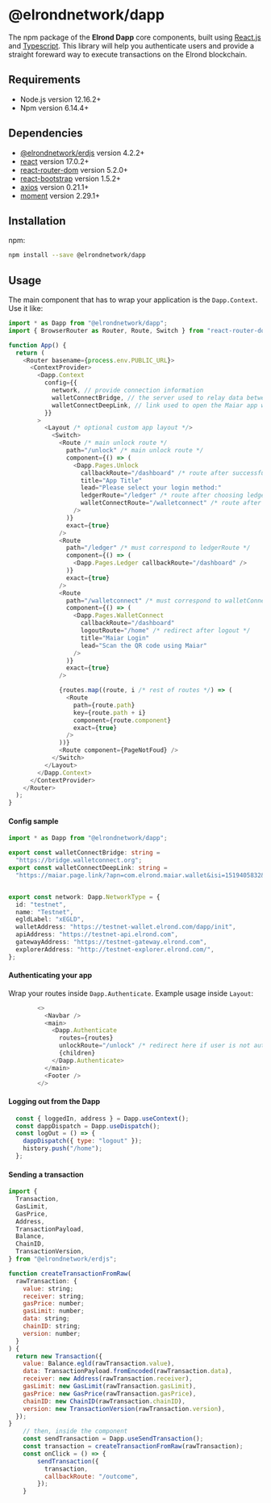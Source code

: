 # @elrondnetwork/dapp
The npm package of the __Elrond Dapp__ core components, built using [React.js](https://reactjs.org/) and [Typescript](https://www.typescriptlang.org/).
This library will help you authenticate users and provide a straight foreward way to execute transactions on the Elrond blockchain.

## Requirements
* Node.js version 12.16.2+
* Npm version 6.14.4+

## Dependencies
* [@elrondnetwork/erdjs](https://www.npmjs.com/package/@elrondnetwork/erdjs) version 4.2.2+
* [react](https://reactjs.org/) version 17.0.2+
* [react-router-dom](https://www.npmjs.com/package/react-router-dom) version 5.2.0+
* [react-bootstrap](https://www.npmjs.com/package/react-bootstrap) version 1.5.2+
* [axios](https://www.npmjs.com/package/axios) version 0.21.1+
* [moment](https://www.npmjs.com/package/moment) version 2.29.1+

## Installation

npm:
```bash
npm install --save @elrondnetwork/dapp
```

## Usage
The main component that has to wrap your application is the  `Dapp.Context`. Use it like:
```javascript
import * as Dapp from "@elrondnetwork/dapp";
import { BrowserRouter as Router, Route, Switch } from "react-router-dom";

function App() {
  return (
    <Router basename={process.env.PUBLIC_URL}>
      <ContextProvider>
        <Dapp.Context
          config={{
            network, // provide connection information
            walletConnectBridge, // the server used to relay data between the Dapp and the Wallet
            walletConnectDeepLink, // link used to open the Maiar app with the connection details
          }}
        >
          <Layout /* optional custom app layout */>
            <Switch>
              <Route /* main unlock route */
                path="/unlock" /* main unlock route */
                component={() => (
                  <Dapp.Pages.Unlock
                    callbackRoute="/dashboard" /* route after successfull login */
                    title="App Title"
                    lead="Please select your login method:"
                    ledgerRoute="/ledger" /* route after choosing ledger login */
                    walletConnectRoute="/walletconnect" /* route after choosing Maiar login */
                  />
                )}
                exact={true}
              />
              <Route
                path="/ledger" /* must correspond to ledgerRoute */
                component={() => (
                  <Dapp.Pages.Ledger callbackRoute="/dashboard" />
                )}
                exact={true}
              />
              <Route
                path="/walletconnect" /* must correspond to walletConnectRoute */
                component={() => (
                  <Dapp.Pages.WalletConnect
                    callbackRoute="/dashboard"
                    logoutRoute="/home" /* redirect after logout */
                    title="Maiar Login"
                    lead="Scan the QR code using Maiar"
                  />
                )}
                exact={true}
              />

              {routes.map((route, i /* rest of routes */) => (
                <Route
                  path={route.path}
                  key={route.path + i}
                  component={route.component}
                  exact={true}
                />
              ))}
              <Route component={PageNotFoud} />
            </Switch>
          </Layout>
        </Dapp.Context>
      </ContextProvider>
    </Router>
  );
}
```
#### Config sample
```typescript
import * as Dapp from "@elrondnetwork/dapp";

export const walletConnectBridge: string =
  "https://bridge.walletconnect.org";
export const walletConnectDeepLink: string =
  "https://maiar.page.link/?apn=com.elrond.maiar.wallet&isi=1519405832&ibi=com.elrond.maiar.wallet&link=https://maiar.com/";


export const network: Dapp.NetworkType = {
  id: "testnet",
  name: "Testnet",
  egldLabel: "xEGLD",
  walletAddress: "https://testnet-wallet.elrond.com/dapp/init",
  apiAddress: "https://testnet-api.elrond.com",
  gatewayAddress: "https://testnet-gateway.elrond.com",
  explorerAddress: "http://testnet-explorer.elrond.com/",
};
```
#### Authenticating your app
Wrap your routes inside `Dapp.Authenticate`. Example usage inside `Layout`:
```javascript
        <>
          <Navbar />
          <main>
            <Dapp.Authenticate 
              routes={routes} 
              unlockRoute="/unlock" /* redirect here if user is not authenticated */>
              {children}
            </Dapp.Authenticate>
          </main>
          <Footer />
        </>
```

#### Logging out from the Dapp
```javascript
  const { loggedIn, address } = Dapp.useContext();
  const dappDispatch = Dapp.useDispatch();
  const logOut = () => {
    dappDispatch({ type: "logout" });
    history.push("/home");
  };
```

#### Sending a transaction
```javascript
import {
  Transaction,
  GasLimit,
  GasPrice,
  Address,
  TransactionPayload,
  Balance,
  ChainID,
  TransactionVersion,
} from "@elrondnetwork/erdjs";

function createTransactionFromRaw(
  rawTransaction: {
    value: string;
    receiver: string;
    gasPrice: number;
    gasLimit: number;
    data: string;
    chainID: string;
    version: number;
  }
) {
  return new Transaction({
    value: Balance.egld(rawTransaction.value),
    data: TransactionPayload.fromEncoded(rawTransaction.data),
    receiver: new Address(rawTransaction.receiver),
    gasLimit: new GasLimit(rawTransaction.gasLimit),
    gasPrice: new GasPrice(rawTransaction.gasPrice),
    chainID: new ChainID(rawTransaction.chainID),
    version: new TransactionVersion(rawTransaction.version),
  });
}
    // then, inside the component
    const sendTransaction = Dapp.useSendTransaction();
    const transaction = createTransactionFromRaw(rawTransaction);
    const onClick = () => {
        sendTransaction({
          transaction,
          callbackRoute: "/outcome",
        });
    }

```